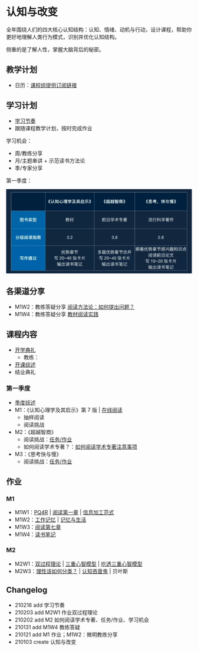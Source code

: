 # 认知与改变

全年围绕人们的四大核心认知结构：认知、情绪、动机与行动，设计课程，帮助你更好地理解人类行为模式，识别并优化认知结构。

侧重的是了解人性，掌握大脑背后的秘密。

## 教学计划

- 日历：[课程组提供订阅链接](https://p26-caldav.icloud.com/published/2/NDc1MDQ4MDQyNDc1MDQ4MM5zPn5IY8c9Xu8svPESJYzDbOcgTIKJ2PJQFICYTBF1-O2KYxPCNqxeeF1bAYPGAtDIbbu01hQTY4RMVJZwb34)

## 学习计划

- [学习节奏](CONTENT/210216-学习节奏.md)
- 跟随课程教学计划，按时完成作业

学习机会：

- 周/教练分享
- 月/主题串讲 + 示范读书方法论
- 季/专家分享

第一季度：

![1612271121529-workflowy-3.png](img/1612271121529-workflowy-3.png)

## 各渠道分享

- M1W2：教练答疑分享 [阅读方法论：如何提出问题？](CONTENT/210121-M1W2：教练答疑.md)
- M1W4：教练答疑分享 [教材阅读实践](CONTENT/210131-M1W4：教练答疑.md)

## 课程内容

- [开学典礼](CONTENT/开学典礼.md)
  - 教练：
- [开课综述](CONTENT/开课综述.md)
- 结业典礼

### 第一季度

- [季度综述](CONTENT/季度综述.md)
- M1：《认知心理学及其启示》第 7 版 | [在线阅读](http://reader.epubee.com/books/mobile/1b/1becb7e39bd2de0ad33fef12275f1747/text00001.html)
  - 抽样阅读
  - 阅读挑战
- M2：《超越智商》
  - 阅读挑战：[任务/作业](CONTENT/210202-M2挑战及任务.md)
  - 如何阅读学术专著？：[如何阅读学术专著注意事项](CONTENT/210202-如何阅读学术专著.md)
- M3：《思考快与慢》
  - 阅读挑战：[任务/作业](CONTENT/210304-W3挑战及任务.md)

## 作业

### M1

- M1W1：[PQ4R](CONTENT/210121-M1W1基础-PQ4R.md) | [阅读第一章](CONTENT/210121-M1W1基础-阅读第一章.md) | [信息加工范式](CONTENT/210121-M1W1选修.md)
- M1W2：[工作记忆](CONTENT/210121-M1W2基础.md) | [记忆与生活](CONTENT/210121-M1W2选修.md)
- M1W3：[阅读第七章](CONTENT/210121-M1W3选修.md)
- M1W4：[读书笔记](CONTENT/210121-M1W4notes.md)

### M2

- M2W1：[双过程理论](CARD/210203-双过程理论.md) | [三重心智模型](CARD/210206-三重心智模型.md) | [吃透三重心智模型]()
- M2W3：[理性该如何分类？](CARD/210216-理性分类.md) | [认知吝啬鬼](CONTENT/210217-认知吝啬鬼.md) | 贝叶斯

## Changelog

- 210216 add 学习节奏
- 210203 add M2W1 作业双过程理论
- 210202 add M2 如何阅读学术专著、任务/作业、学习机会
- 210131 add M1W4 教练答疑
- 210121 add M1 作业；M1W2：微明教练分享
- 210103 create 认知与改变